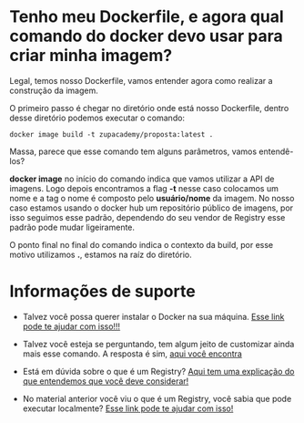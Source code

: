 # Tenho meu Dockerfile, e agora qual comando do docker devo usar para criar minha imagem?

Legal, temos nosso Dockerfile, vamos entender agora como realizar a construção da imagem.

O primeiro passo é chegar no diretório onde está nosso Dockerfile, dentro desse diretório podemos executar o comando:

```shell script
docker image build -t zupacademy/proposta:latest .
```

Massa, parece que esse comando tem alguns parâmetros, vamos entendê-los?

**docker image** no início do comando indica que vamos utilizar a API de imagens. Logo depois encontramos a flag **-t** 
nesse caso colocamos um nome e a tag o nome é composto pelo **usuário/nome** da imagem. No nosso caso estamos usando o
docker hub um repositório público de imagens, por isso seguimos esse padrão, dependendo do seu vendor de Registry esse 
padrão pode mudar ligeiramente.

O ponto final no final do comando indica o contexto da build, por esse motivo utilizamos **.**, estamos na raíz do diretório.

# Informações de suporte

* Talvez você possa querer instalar o Docker na sua máquina. [Esse link pode te ajudar com isso!!!](https://docs.docker.com/get-docker/)

* Talvez você esteja se perguntando, tem algum jeito de customizar ainda mais esse comando. A resposta é sim,
[aqui você encontra](https://docs.docker.com/engine/reference/commandline/image_build/) 

* Está em dúvida sobre o que é um Registry? [Aqui tem uma explicação do que entendemos que você deve considerar!](https://docs.docker.com/registry/)
  
* No material anterior você viu o que é um Registry, você sabia que pode executar localmente? [Esse link pode te ajudar com isso!](https://docs.docker.com/registry/deploying/)